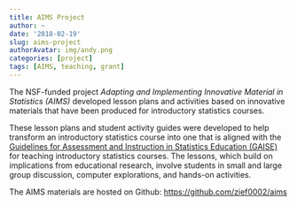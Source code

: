 ```yaml
---
title: AIMS Project
author: ~
date: '2018-02-19'
slug: aims-project
authorAvatar: img/andy.png
categories: [project]
tags: [AIMS, teaching, grant]
---
```



The NSF-funded project *Adapting and Implementing Innovative Material in Statistics (AIMS)* developed lesson plans and activities based on innovative materials that have been produced for introductory statistics courses.

These lesson plans and student activity guides were developed to help transform an introductory statistics course into one that is aligned with the [Guidelines for Assessment and Instruction in Statistics Education (GAISE)](http://www.amstat.org/education/gaise/) for teaching introductory statistics courses. The lessons, which build on implications from educational research, involve students in small and large group discussion, computer explorations, and hands-on activities.

The AIMS materials are hosted on Github: https://github.com/zief0002/aims
